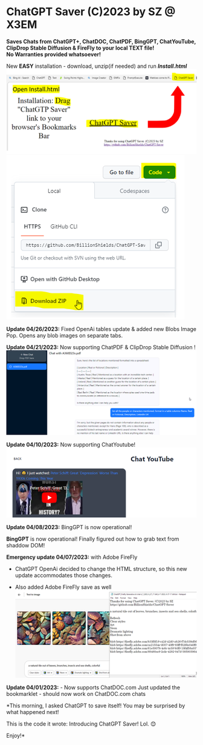 
# ChatGPT Saver (C)2023 by SZ @ X3EM
**Saves Chats from ChatGPT+, ChatDOC, ChatPDF, BingGPT, ChatYouTube, ClipDrop Stable Diffusion & FireFly to your local TEXT file! 
<br>No Warranties provided whatsoever!** 

New **EASY** installation - download, unzip(if needed) and run ***Install.html***
![Install Instructions](HowInstall.png)
![Zip Download](DownloadZip.png)

**Update 04/26/2023:** Fixed OpenAi tables update & added new Blobs Image Pop. Opens any blob images on separate tabs. 

**Update 04/21/2023:** Now supporting ChatPDF & ClipDrop Stable Diffusion ! 
![Support for ChatPDF](ChatPDF.png)

**Update 04/10/2023:** Now supporting ChatYoutube! 
![Support for ChatYoutube](ChatYouTube.png)

**Update 04/08/2023:** BingGPT is now operational!



**BingGPT** is now operational! Finally figured out how to grab text from shaddow DOM! 


**Emergency update 04/07/2023:** with Adobe FireFly 
- ChatGPT OpenAi decided to change the HTML structure, so this new update accommodates those changes.

- Also added Adobe FireFly save as well
![Firefly Support](FireFLySupport.png)

**Update 04/01/2023:** - Now supports ChatDOC.com
Just updated the bookmarklet - should now work on ChatDOC.com chats

*This morning, I asked ChatGPT to save itself! 
You may be surprised by what happened next! 

This is the code it wrote: Introducing ChatGPT Saver! Lol. 😊 


Enjoy!*

